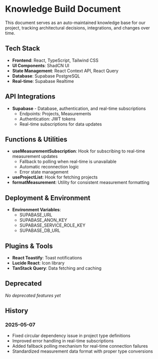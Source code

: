 
# Knowledge Build Document

This document serves as an auto-maintained knowledge base for our project, tracking architectural decisions, integrations, and changes over time.

## Tech Stack

- **Frontend**: React, TypeScript, Tailwind CSS
- **UI Components**: ShadCN UI
- **State Management**: React Context API, React Query
- **Database**: Supabase PostgreSQL
- **Real-time**: Supabase Realtime

## API Integrations

- **Supabase** - Database, authentication, and real-time subscriptions
  - Endpoints: Projects, Measurements
  - Authentication: JWT tokens
  - Real-time subscriptions for data updates

## Functions & Utilities

- **useMeasurementSubscription**: Hook for subscribing to real-time measurement updates
  - Fallback to polling when real-time is unavailable
  - Automatic reconnection logic
  - Error state management
- **useProjectList**: Hook for fetching projects
- **formatMeasurement**: Utility for consistent measurement formatting

## Deployment & Environment

- **Environment Variables**:
  - SUPABASE_URL
  - SUPABASE_ANON_KEY
  - SUPABASE_SERVICE_ROLE_KEY
  - SUPABASE_DB_URL

## Plugins & Tools

- **React Toastify**: Toast notifications
- **Lucide React**: Icon library
- **TanStack Query**: Data fetching and caching

## Deprecated

*No deprecated features yet*

## History

### 2025-05-07
- Fixed circular dependency issue in project type definitions
- Improved error handling in real-time subscriptions
- Added fallback polling mechanism for real-time connection failures
- Standardized measurement data format with proper type conversions


